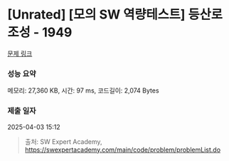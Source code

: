 # [Unrated] [모의 SW 역량테스트] 등산로 조성 - 1949 

[문제 링크](https://swexpertacademy.com/main/code/problem/problemDetail.do?contestProbId=AV5PoOKKAPIDFAUq) 

### 성능 요약

메모리: 27,360 KB, 시간: 97 ms, 코드길이: 2,074 Bytes

### 제출 일자

2025-04-03 15:12



> 출처: SW Expert Academy, https://swexpertacademy.com/main/code/problem/problemList.do